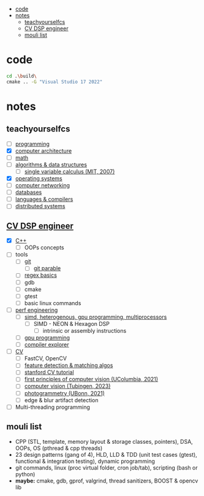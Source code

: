 - [code](#code)
- [notes](#notes)
  - [teachyourselfcs](#teachyourselfcs)
  - [CV DSP engineer](#cv-dsp-engineer)
  - [mouli list](#mouli-list)

# code
```bash
cd .\build\
cmake .. -G "Visual Studio 17 2022"
```

# notes

## teachyourselfcs
- [ ] [programming](./notes/programming.md)
- [x] [computer architecture](./notes/computer_architecture.md)
- [ ] [math](https://www.youtube.com/playlist?list=PLB7540DEDD482705B)
- [ ] [algorithms & data structures](https://www.youtube.com/playlist?list=PLOtl7M3yp-DXbHTFe_w9zFPXeau28CDao)
  - [ ] [single variable calculus (MIT, 2007)](https://ocw.mit.edu/courses/18-01-single-variable-calculus-fall-2006/)
- [x] [operating systems](https://www.youtube.com/playlist?list=PLDW872573QAb4bj0URobvQTD41IV6gRkx)
- [ ] [computer networking](https://www.youtube.com/playlist?list=PLoCMsyE1cvdWKsLVyf6cPwCLDIZnOj0NS)
- [ ] [databases](https://www.youtube.com/playlist?list=PLhMnuBfGeCDPtyC9kUf_hG_QwjYzZ0Am1)
- [ ] [languages & compilers](https://www.youtube.com/playlist?list=PLoCMsyE1cvdUZRe1udlyjpzTww1U5olL2)
- [ ] [distributed systems](https://www.youtube.com/playlist?list=PLrw6a1wE39_tb2fErI4-WkMbsvGQk9_UB)

## [CV DSP engineer](https://www.linkedin.com/jobs/view/3750522402/?refId=843b889c-d744-4530-88c3-499182d331fb&trackingId=gUbvzY6uT3KyJl04K5WumQ%3D%3D)
- [x] [C++](./notes/programming.md)
  - [ ] OOPs concepts
- [ ] tools
  - [ ] [git](http://rogerdudler.github.io/git-guide/)
    - [ ] [git parable](https://www.youtube.com/watch?v=jm7QsI-nNjk)
  - [ ] [regex basics](https://www.youtube.com/watch?v=sa-TUpSx1JA)
  - [ ] gdb
  - [ ] cmake
  - [ ] gtest
  - [ ] basic linux commands
- [ ] [perf engineering](https://ocw.mit.edu/courses/6-172-performance-engineering-of-software-systems-fall-2018/)
  - [ ] [simd, heterogenous, gpu programming, multiprocessors](https://safari.ethz.ch/architecture/fall2018/doku.php?id=schedule)
    - [ ] SIMD - NEON & Hexagon DSP
      - [ ] intrinsic or assembly instructions
  - [ ] [gpu programming](http://www.cse.iitm.ac.in/~rupesh/teaching/gpu/jan22/)
  - [ ] [compiler explorer](https://godbolt.org/)
- [ ] [CV](https://pjreddie.com/courses/computer-vision/)
  - [ ] FastCV, OpenCV
  - [ ] [feature detection & matching algos](https://medium.com/data-breach/introduction-to-feature-detection-and-matching-65e27179885d)
  - [ ] [stanford CV tutorial](https://ai.stanford.edu/~syyeung/cvweb/tutorials.html)
  - [ ] [first principles of computer vision (UColumbia, 2021)](https://fpcv.cs.columbia.edu/)
  - [ ] [computer vision (Tubingen, 2023)](https://uni-tuebingen.de/fakultaeten/mathematisch-naturwissenschaftliche-fakultaet/fachbereiche/informatik/lehrstuehle/autonomous-vision/lectures/computer-vision/)
  - [ ] [photogrammetry (UBonn, 2021)](https://www.ipb.uni-bonn.de/photo12-2021/)
  - [ ] edge & blur artifact detection
- [ ] Multi-threading programming

## mouli list
- CPP (STL, template, memory layout & storage classes, pointers), DSA, OOPs, OS (pthread & cpp threads)
- 23 design patterns (gang of 4), HLD, LLD & TDD (unit test cases (gtest), functional & integration testing), dynamic programming
- git commands, linux (proc virtual folder, cron job/tab), scripting (bash or python)
- **maybe:** cmake, gdb, gprof, valgrind, thread sanitizers, BOOST & opencv lib
